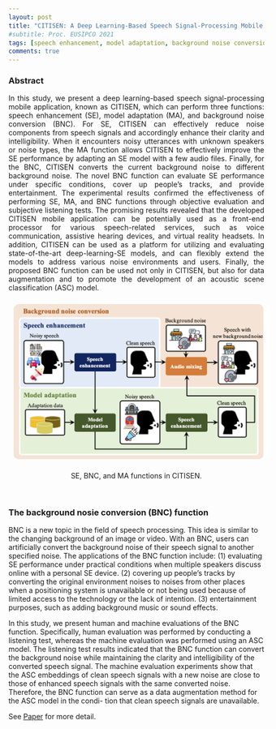 ```yaml
---
layout: post
title: "CITISEN: A Deep Learning-Based Speech Signal-Processing Mobile Application"
#subtitle: Proc. EUSIPCO 2021
tags: [speech enhancement, model adaptation, background noise conversion, deep learning, mobile application.]
comments: true
---
```


### Abstract
<div style="text-align: justify"> 
In this study, we present a deep learning-based speech signal-processing mobile application, known as CITISEN, which can perform three functions: speech enhancement (SE), model adaptation (MA), and background noise conversion (BNC). 
For SE, CITISEN can effectively reduce noise components from speech signals and accordingly enhance their clarity and intelligibility. When it encounters noisy utterances with unknown speakers or noise types, the MA function allows CITISEN to effectively improve the SE performance by adapting an SE model with a few audio files. 
Finally, for the BNC, CITISEN converts the current background noise to different background noise. The novel BNC function can evaluate SE performance under specific conditions, cover up people’s tracks, and provide entertainment. 
The experimental results confirmed the effectiveness of performing SE, MA, and BNC functions through objective evaluation and subjective listening tests. The promising results revealed that the developed CITISEN mobile application can be potentially used as a front-end processor for various speech-related services, such as voice communication, assistive hearing devices, and virtual reality headsets.
In addition, CITISEN can be used as a platform for utilizing and evaluating state-of-the-art deep-learning-SE models, and can flexibly extend the models to address various noise environments and users. Finally, the proposed BNC function can be used not only in CITISEN, but also for data augmentation and to promote the development of an acoustic scene classification (ASC) model.
</div>

<p align="center">
<img src="/assets/img/2021-11-08-CITISEN_img/CITISEN.png" align="center" width="700px" style="vertical-align:middle;margin:10px 10px 10px 10px" />
</p>
<p align="center">
<div style="text-align: center"> SE, BNC, and MA functions in CITISEN.</div>
</p>

<br /> 

### The background nosie conversion (BNC) function

BNC is a new topic in the field of speech processing. This idea is similar to the changing background of an image or video. With an BNC, users can artificially convert the background noise of their speech signal to another specified noise. The applications of the BNC function include: (1) evaluating SE performance under practical conditions when multiple speakers discuss online with a personal SE device. (2) covering up people’s tracks by converting the original environment noises to noises from other places when a positioning system is unavailable or not being used because of limited access to the technology or the lack of intention. (3) entertainment purposes, such as adding background music or sound effects. <br /> 

In this study, we present human and machine evaluations of the BNC function. Specifically, human evaluation was performed by conducting a listening test, whereas the machine evaluation was performed using an ASC model. The listening test results indicated that the BNC function can convert the background noise while maintaining the clarity and intelligibility of the converted speech signal. The machine evaluation experiments show that the ASC embeddings of clean speech signals with a new noise are close to those of enhanced speech signals with the same converted noise. Therefore, the BNC function can serve as a data augmentation method for the ASC model in the condi- tion that clean speech signals are unavailable. 


See <a href="https://arxiv.org/pdf/2008.09264.pdf">Paper</a> for more detail. <br /> 

